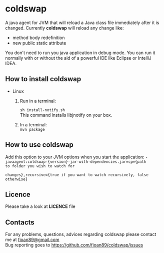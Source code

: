coldswap
========

A java agent for JVM that will reload a Java class file immediately after it is changed.
Currently **coldswap** will reload any change like:

* method body redefinition
* new public static attribute

You don't need to run you java application in debug mode. You can run it normally with or without the
aid of a powerful IDE like Eclipse or IntelliJ IDEA.

How to install **coldswap**
----------------

* Linux
  1. Run in a terminal:

     <code>sh install-notify.sh</code>  
     This command installs libjnotify on your box.
  2. In a terminal:  
     <code>mvn package</code>


How to use **coldswap**
-----------------------

Add this option to your JVM options when you start the application:
        <code>-javaagent:coldswap-{version}-jar-with-dependencies.jar=cp={path to folder you wish to watch for  
        changes},recursive={true if you want to watch recursively, false otherwise} </code>


Licence
-------
Please take a look at **LICENCE** file

Contacts
--------

For any problems, questions, advices regarding coldswap please contact me at fioan89@gmail.com  
Bug reporting goes to https://github.com/fioan89/coldswap/issues


